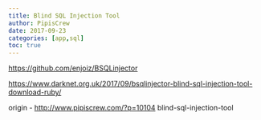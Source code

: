 ```yaml
---
title: Blind SQL Injection Tool
author: PipisCrew
date: 2017-09-23
categories: [app,sql]
toc: true
---
```


https://github.com/enjoiz/BSQLinjector

https://www.darknet.org.uk/2017/09/bsqlinjector-blind-sql-injection-tool-download-ruby/

origin - http://www.pipiscrew.com/?p=10104 blind-sql-injection-tool